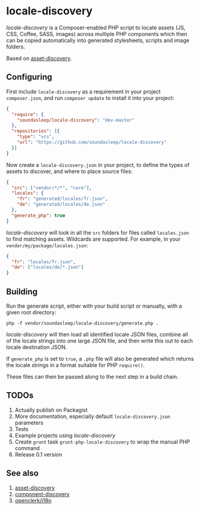 locale-discovery
===============

_locale-discovery_ is a Composer-enabled PHP script to locate assets
(JS, CSS, Coffee, SASS, images) across multiple PHP components which then
can be copied automatically into generated stylesheets, scripts and
image folders.

Based on [asset-discovery](https://github.com/soundasleep/asset-discovery).

## Configuring

First include `locale-discovery` as a requirement in your project `composer.json`,
and run `composer update` to install it into your project:

```json
{
  "require": {
    "soundasleep/locale-discovery": "dev-master"
  },
  "repositories": [{
    "type": "vcs",
    "url": "https://github.com/soundasleep/locale-discovery"
  }]
}
```

Now create a `locale-discovery.json` in your project, to define the types of assets to discover,
and where to place source files:

```json
{
  "src": ["vendor/*/*", "core"],
  "locales": {
    "fr": "generated/locales/fr.json",
    "de": "generated/locales/de.json"
  },
  "generate_php": true
}
```

_locale-discovery_ will look in all the `src` folders for files called `locales.json`
to find matching assets. Wildcards are supported. For example, in your
`vendor/my/package/locales.json`:

```json
{
  "fr": "locales/fr.json",
  "de": ["locales/de/*.json"]
}
```

## Building

Run the generate script, either with your build script or manually, with
a given root directory:

```
php -f vendor/soundasleep/locale-discovery/generate.php .
```

_locale-discovery_ will then load all identified locale JSON files, combine all of the
locale strings into one large JSON file, and then write this out to each locale destination JSON.

If `generate_php` is set to `true`, a `.php` file will also be generated which returns
the locale strings in a format suitable for PHP `require()`.

These files can then be passed along to the next step in a build chain.

## TODOs

1. Actually publish on Packagist
2. More documentation, especially default `locale-discovery.json` parameters
3. Tests
4. Example projects using _locale-discovery_
5. Create `grunt` task `grunt-php-locale-discovery` to wrap the manual PHP command
6. Release 0.1 version

## See also

1. [asset-discovery](https://github.com/soundasleep/asset-discovery)
1. [component-discovery](https://github.com/soundasleep/component-discovery)
1. [openclerk/i18n](https://github.com/openclerk/i18n)
